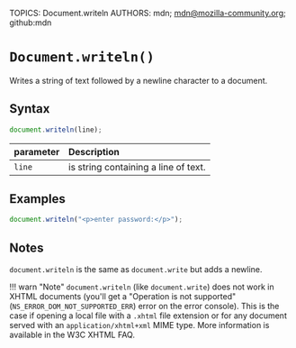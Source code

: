 TOPICS: Document.writeln
AUTHORS: mdn; mdn@mozilla-community.org; github:mdn

# `Document.writeln()`

Writes a string of text followed by a newline character to a document.

## Syntax

```javascript
document.writeln(line);
```

| parameter | Description |
| :-- | :-- |
| `line` | is string containing a line of text. |

## Examples

```javascript
document.writeln("<p>enter password:</p>");
```

## Notes

`document.writeln` is the same as `document.write` but adds a newline.

!!! warn "Note"
    `document.writeln` (like `document.write`) does not work in XHTML documents (you'll get a
    "Operation is not supported" (`NS_ERROR_DOM_NOT_SUPPORTED_ERR`) error on the error console).
    This is the case if opening a local file with a `.xhtml` file extension or for any document
    served with an `application/xhtml+xml` MIME type. More information is available in the
    W3C XHTML FAQ.
